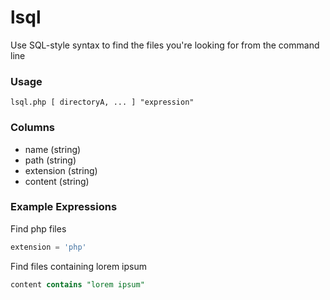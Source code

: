 lsql
====

Use SQL-style syntax to find the files you're looking for from the command line


### Usage
```Shell
lsql.php [ directoryA, ... ] "expression"
```

### Columns
- name (string)
- path (string)
- extension (string)
- content (string)

### Example Expressions

Find php files
```SQL
extension = 'php'
```

Find files containing lorem ipsum
```SQL
content contains "lorem ipsum"
```

